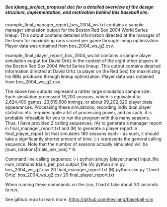 <h5>See kjiang_project_proposal.doc for a detailed overview of the design structure, implementation, and motivation behind this baseball sim.</h5>

example_final_manager_report_bos_2004_ws.txt contains a sample manager simulation output for the Boston Red Sox 2004 World Series lineup.  This output contains detailed information directed at the manager of the team for maximizing runs scored per game through lineup optimization.  Player data was obtained from bos_2004_ws_g2.csv.

example_final_player_report_bos_2004_ws.txt contains a sample player simulation output for David Ortiz in the context of the eight other players in the Boston Red Sox 2004 World Series lineup.  This output contains detailed information directed at David Ortiz (a player on the Red Sox) for maximizing his RBIs produced through lineup optimization.  Player data was obtained from bos_2004_ws_g2.csv.

The above two outputs represent a rather large simulation sample size.  Each simulation processed 16,200 seasons, which is equivalent to 2,624,400 games, 23,619,600 innings, or about 99,202,320 player plate appearances.  Processing these simulations, recording individual player statistics etc. requires quite a bit of processing power, and as such, it is probably infeasible for you to run the program with this many seasons.  Thus, I have provided 2 calling sequences, (A) to generate a manager report in final_manager_report.txt and (B) to generate a player report in final_player_report.txt that simulates 180 seasons each-- as such, it should take a significantly shorter amount of time.  (-) represents the general calling sequence.  Note that the number of seasons actually simulated will be [num_rotations|trials_per_pos] * 9.  

Command line calling sequence:
(-) python sim.py [player_name] input_file num_rotations|trials_per_pos output_file
(A) python sim.py bos_2004_ws_g2.csv 20 final_manager_report.txt
(B) python sim.py 'David Ortiz' bos_2004_ws_g2.csv 20 final_player_report.txt

When running these commands on the zoo, I had it take about 30 seconds to run.

See github repo to learn more: https://github.com/kevjiang/baseball-sim
